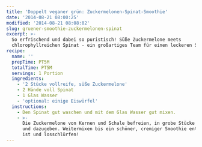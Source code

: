 ```yaml
---
title: 'Doppelt veganer grün: Zuckermelonen-Spinat-Smoothie'
date: '2014-08-21 08:00:25'
modified: '2014-08-21 08:08:02'
slug: gruener-smoothie-zuckermelonen-spinat
excerpt: >-
  So erfrischend und dabei so puristisch! Süße Zuckermelone meets
  chlorophyllreichen Spinat - ein großartiges Team für einen leckeren Smoothie.
recipe:
  name: ''
  prepTime: PT5M
  totalTime: PT5M
  servings: 1 Portion
  ingredients:
    - '2 Stücke vollreife, süße Zuckermelone'
    - 2 Hände voll Spinat
    - 1 Glas Wasser
    - 'optional: einige Eiswürfel'
  instructions:
    - Den Spinat gut waschen und mit dem Glas Wasser gut mixen.
    - >-
      Die Zuckermelone von Kernen und Schale befreien, in grobe Stücke schneiden
      und dazugeben. Weitermixen bis ein schöner, cremiger Smoothie entstanden
      ist und losschlürfen!
---
```


